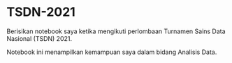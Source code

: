 # TSDN-2021

Berisikan notebook saya ketika mengikuti perlombaan Turnamen Sains Data Nasional (TSDN) 2021.

Notebook ini menampilkan kemampuan saya dalam bidang Analisis Data.
